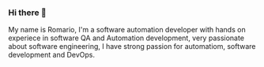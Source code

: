 ### Hi there 👋

My name is Romario, I'm  a software automation developer with hands on experiece in software QA and Automation development, very passionate about software engineering,
I have strong passion for automatiom, software development and DevOps.
